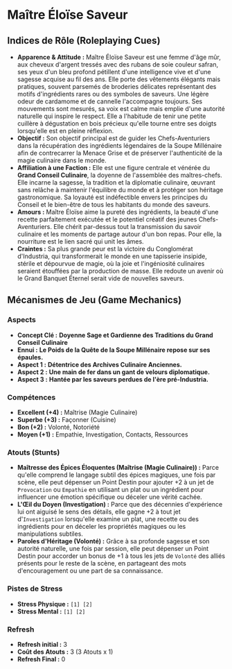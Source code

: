 # Maître Éloïse Saveur

## Indices de Rôle (Roleplaying Cues)

*   **Apparence & Attitude :** Maître Éloïse Saveur est une femme d'âge mûr, aux cheveux d'argent tressés avec des rubans de soie couleur safran, ses yeux d'un bleu profond pétillent d'une intelligence vive et d'une sagesse acquise au fil des ans. Elle porte des vêtements élégants mais pratiques, souvent parsemés de broderies délicates représentant des motifs d'ingrédients rares ou des symboles de saveurs. Une légère odeur de cardamome et de cannelle l'accompagne toujours. Ses mouvements sont mesurés, sa voix est calme mais emplie d'une autorité naturelle qui inspire le respect. Elle a l'habitude de tenir une petite cuillère à dégustation en bois précieux qu'elle tourne entre ses doigts lorsqu'elle est en pleine réflexion.
*   **Objectif :** Son objectif principal est de guider les Chefs-Aventuriers dans la récupération des ingrédients légendaires de la Soupe Millénaire afin de contrecarrer la Menace Grise et de préserver l'authenticité de la magie culinaire dans le monde.
*   **Affiliation à une Faction :** Elle est une figure centrale et vénérée du **Grand Conseil Culinaire**, la doyenne de l'assemblée des maîtres-chefs. Elle incarne la sagesse, la tradition et la diplomatie culinaire, œuvrant sans relâche à maintenir l'équilibre du monde et à protéger son héritage gastronomique. Sa loyauté est indéfectible envers les principes du Conseil et le bien-être de tous les habitants du monde des saveurs.
*   **Amours :** Maître Éloïse aime la pureté des ingrédients, la beauté d'une recette parfaitement exécutée et le potentiel créatif des jeunes Chefs-Aventuriers. Elle chérit par-dessus tout la transmission du savoir culinaire et les moments de partage autour d'un bon repas. Pour elle, la nourriture est le lien sacré qui unit les âmes.
*   **Craintes :** Sa plus grande peur est la victoire du Conglomérat d'Industria, qui transformerait le monde en une tapisserie insipide, stérile et dépourvue de magie, où la joie et l'ingéniosité culinaires seraient étouffées par la production de masse. Elle redoute un avenir où le Grand Banquet Éternel serait vide de nouvelles saveurs.

## Mécanismes de Jeu (Game Mechanics)

### Aspects

*   **Concept Clé :** **Doyenne Sage et Gardienne des Traditions du Grand Conseil Culinaire**
*   **Ennui :** **Le Poids de la Quête de la Soupe Millénaire repose sur ses épaules.**
*   **Aspect 1 :** **Détentrice des Archives Culinaire Anciennes.**
*   **Aspect 2 :** **Une main de fer dans un gant de velours diplomatique.**
*   **Aspect 3 :** **Hantée par les saveurs perdues de l'ère pré-Industria.**

### Compétences

*   **Excellent (+4) :** Maîtrise (Magie Culinaire)
*   **Superbe (+3) :** Façonner (Cuisine)
*   **Bon (+2) :** Volonté, Notoriété
*   **Moyen (+1) :** Empathie, Investigation, Contacts, Ressources

### Atouts (Stunts)

*   **Maîtresse des Épices Éloquentes (Maîtrise (Magie Culinaire)) :** Parce qu'elle comprend le langage subtil des épices magiques, une fois par scène, elle peut dépenser un Point Destin pour ajouter +2 à un jet de `Provocation` ou `Empathie` en utilisant un plat ou un ingrédient pour influencer une émotion spécifique ou déceler une vérité cachée.
*   **L'Œil du Doyen (Investigation) :** Parce que des décennies d'expérience lui ont aiguisé le sens des détails, elle gagne +2 à tout jet d'`Investigation` lorsqu'elle examine un plat, une recette ou des ingrédients pour en déceler les propriétés magiques ou les manipulations subtiles.
*   **Paroles d'Héritage (Volonté) :** Grâce à sa profonde sagesse et son autorité naturelle, une fois par session, elle peut dépenser un Point Destin pour accorder un bonus de +1 à tous les jets de `Volonté` des alliés présents pour le reste de la scène, en partageant des mots d'encouragement ou une part de sa connaissance.

### Pistes de Stress

*   **Stress Physique :** `[1] [2]`
*   **Stress Mental :** `[1] [2]`

### Refresh

*   **Refresh initial :** 3
*   **Coût des Atouts :** 3 (3 Atouts x 1)
*   **Refresh Final :** 0